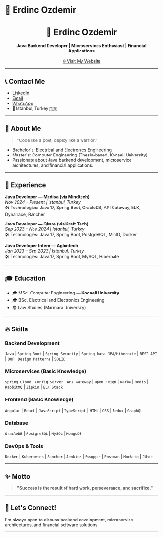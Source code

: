 # 🌟 Erdinc Ozdemir
<h1 align="center">🌟 Erdinc Ozdemir</h1>

<p align="center">
  <b>Java Backend Developer | Microservices Enthusiast | Financial Applications</b><br><br>
  <a href="https://erdincozdemir.github.io" target="_blank">🌐 Visit My Website</a>
</p>

---

## 📞 Contact Me
- [LinkedIn](https://www.linkedin.com/in/erdincozdemir/)
- [Email](mailto:erdincozdemir1812@gmail.com)
- [WhatsApp](https://wa.me/905067471812)
- 📍 Istanbul, Turkey 🇹🇷

---

## 🧠 About Me

> "Code like a poet, deploy like a warrior."

- Bachelor's: Electrical and Electronics Engineering
- Master's: Computer Engineering (Thesis-based, Kocaeli University)
- Passionate about Java backend development, microservice architectures, and financial applications.

---

## 💼 Experience

**Java Developer — Medisa (via Mindtech)**  
_Nov 2024 – Present | Istanbul, Turkey_  
🛠️ Technologies: Java 17, Spring Boot, OracleDB, API Gateway, ELK, Dynatrace, Rancher

**Java Developer — Qkare (via Kraft Tech)**  
_Sep 2023 – Nov 2024 | Istanbul, Turkey_  
🛠️ Technologies: Java 17, Spring Boot, PostgreSQL, MinIO, Docker

**Java Developer Intern — Aglontech**  
_Jan 2023 – Sep 2023 | Istanbul, Turkey_  
🛠️ Technologies: Java 17, Spring Boot, MySQL, Hibernate

---

## 🎓 Education
- 🎓 MSc. Computer Engineering — **Kocaeli University**
- 🎓 BSc. Electrical and Electronics Engineering
- 📚 Law Studies (Marmara University)

---

## 🔥 Skills

### Backend Development
`Java` | `Spring Boot` | `Spring Security` | `Spring Data JPA/Hibernate` | `REST API` | `OOP` | `Design Patterns` | `SOLID`

### Microservices (Basic Knowledge)
`Spring Cloud` | `Config Server` | `API Gateway` | `Open Feign` | `Kafka` | `Redis` | `RabbitMQ` | `Zipkin` | `ELK Stack`

### Frontend (Basic Knowledge)
`Angular` | `React` | `JavaScript` | `TypeScript` | `HTML` | `CSS` | `Redux` | `GraphQL`

### Database
`OracleDB` | `PostgreSQL` | `MySQL` | `MongoDB`

### DevOps & Tools
`Docker` | `Kubernetes` | `Rancher` | `Jenkins` | `Swagger` | `Postman` | `Mockito` | `JUnit`

---

## ✨ Motto
> **"Success is the result of hard work, perseverance, and sacrifice."**

---

## 📢 Let's Connect!
I'm always open to discuss backend development, microservice architectures, and financial software solutions!

---
